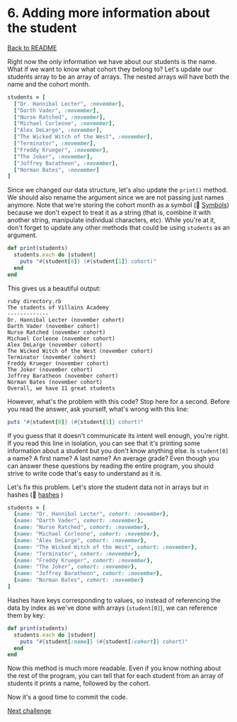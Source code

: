 # 6. Adding more information about the student

[Back to README](README.md)

Right now the only information we have about our students is the name. What if we want to know what cohort they belong to? Let's update our students array to be an array of arrays. The nested arrays will have both the name and the cohort month.

````ruby
students = [
  ["Dr. Hannibal Lecter", :november],
  ["Darth Vader", :november],
  ["Nurse Ratched", :november],
  ["Michael Corleone", :november],
  ["Alex DeLarge", :november],
  ["The Wicked Witch of the West", :november],
  ["Terminator", :november],
  ["Freddy Krueger", :november],
  ["The Joker", :november],
  ["Joffrey Baratheon", :november],
  ["Norman Bates", :november]
]
````

Since we changed our data structure, let's also update the `print()` method. We should also rename the argument since we are not passing just names anymore. Note that we're storing the cohort month as a symbol (:pill: [Symbols](https://github.com/makersacademy/pre_course/blob/master/pills/symbols.md)) because we don't expect to treat it as a string (that is, combine it with another string, manipulate individual characters, etc). While you're at it, don't forget to update any other methods that could be using `students` as an argument.

````ruby
def print(students)
  students.each do |student|
    puts "#{student[0]} (#{student[1]} cohort)"
  end
end
````

This gives us a beautiful output:

````
ruby directory.rb
The students of Villains Academy
-------------
Dr. Hannibal Lecter (november cohort)
Darth Vader (november cohort)
Nurse Ratched (november cohort)
Michael Corleone (november cohort)
Alex DeLarge (november cohort)
The Wicked Witch of the West (november cohort)
Terminator (november cohort)
Freddy Krueger (november cohort)
The Joker (november cohort)
Joffrey Baratheon (november cohort)
Norman Bates (november cohort)
Overall, we have 11 great students
````

However, what's the problem with this code? Stop here for a second. Before you read the answer, ask yourself, what's wrong with this line:

````ruby
puts "#{student[0]} (#{student[1]} cohort)"
````

If you guess that it doesn't communicate its intent well enough, you're right. If you read this line in isolation, you can see that it's printing some information about a student but you don't know anything else. Is `student[0]` a name? A first name? A last name? An average grade? Even though you can answer these questions by reading the entire program, you should strive to write code that's easy to understand as it is. 

Let's fix this problem. Let's store the student data not in arrays but in hashes (:pill:  [hashes](https://github.com/makersacademy/course/blob/master/pills/hashes.md) )

````ruby
students = [
  {name: "Dr. Hannibal Lecter", cohort: :november},
  {name: "Darth Vader", cohort: :november},
  {name: "Nurse Ratched", cohort: :november},
  {name: "Michael Corleone", cohort: :november},
  {name: "Alex DeLarge", cohort: :november},
  {name: "The Wicked Witch of the West", cohort: :november},
  {name: "Terminator", cohort: :november},
  {name: "Freddy Krueger", cohort: :november},
  {name: "The Joker", cohort: :november},
  {name: "Joffrey Baratheon", cohort: :november},
  {name: "Norman Bates", cohort: :november}
]
````

Hashes have keys corresponding to values, so instead of referencing the data by index as we've done with arrays (`student[0]`), we can reference them by key:

````ruby
def print(students)
  students.each do |student|
    puts "#{student[:name]} (#{student[:cohort]} cohort)"
  end
end
````

Now this method is much more readable. Even if you know nothing about the rest of the program, you can tell that for each student from an array of students it prints a name, followed by the cohort.

Now it's a good time to commit the code.

[Next challenge](07_asking_user_input.md)
